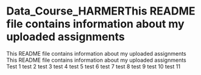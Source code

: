 # Data_Course_HARMERThis README file contains information about my uploaded assignments
This README file contains information about my uploaded assignments
This README file contains information about my uploaded assignments
Test 1
test 2
test 3 
test 4 
test 5
test 6
test 7
test 8
test 9
test 10
test 11
